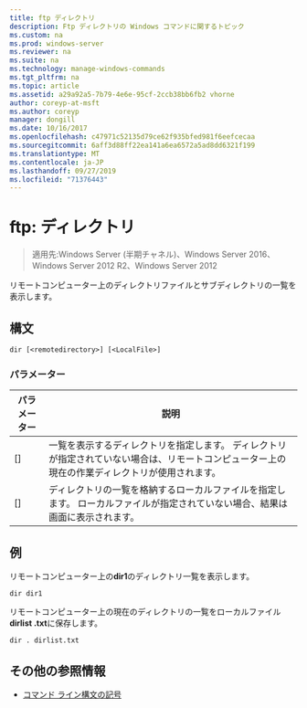 ```yaml
---
title: ftp ディレクトリ
description: Ftp ディレクトリの Windows コマンドに関するトピック
ms.custom: na
ms.prod: windows-server
ms.reviewer: na
ms.suite: na
ms.technology: manage-windows-commands
ms.tgt_pltfrm: na
ms.topic: article
ms.assetid: a29a92a5-7b79-4e6e-95cf-2ccb38bb6fb2 vhorne
author: coreyp-at-msft
ms.author: coreyp
manager: dongill
ms.date: 10/16/2017
ms.openlocfilehash: c47971c52135d79ce62f935bfed981f6eefcecaa
ms.sourcegitcommit: 6aff3d88ff22ea141a6ea6572a5ad8dd6321f199
ms.translationtype: MT
ms.contentlocale: ja-JP
ms.lasthandoff: 09/27/2019
ms.locfileid: "71376443"
---
```

# <a name="ftp-dir"></a>ftp: ディレクトリ

>適用先:Windows Server (半期チャネル)、Windows Server 2016、Windows Server 2012 R2、Windows Server 2012

リモートコンピューター上のディレクトリファイルとサブディレクトリの一覧を表示します。   
## <a name="syntax"></a>構文  
```  
dir [<remotedirectory>] [<LocalFile>]  
```  
### <a name="parameters"></a>パラメーター  
|パラメーター|説明|  
|-------|--------|  
|[<remotedirectory>]|一覧を表示するディレクトリを指定します。 ディレクトリが指定されていない場合は、リモートコンピューター上の現在の作業ディレクトリが使用されます。|  
|[<LocalFile>]|ディレクトリの一覧を格納するローカルファイルを指定します。 ローカルファイルが指定されていない場合、結果は画面に表示されます。|  
## <a name="BKMK_Examples"></a>例  
リモートコンピューター上の**dir1**のディレクトリ一覧を表示します。  
```  
dir dir1  
```  
リモートコンピューター上の現在のディレクトリの一覧をローカルファイル**dirlist .txt**に保存します。  
```  
dir . dirlist.txt  
```  
## <a name="additional-references"></a>その他の参照情報  
-   [コマンド ライン構文の記号](command-line-syntax-key.md)  
